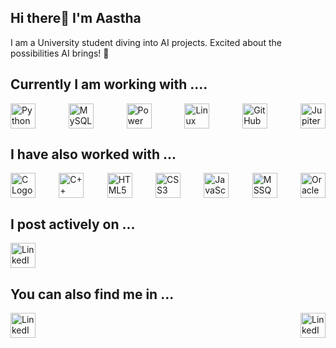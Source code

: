 ## Hi there👋 I'm Aastha

I am a University student diving into AI projects. Excited about the possibilities AI brings! 🚀

<!--
**Aastha204/Aastha204** is a ✨ _special_ ✨ repository because its `README.md` (this file) appears on your GitHub profile.

Here are some ideas to get you started:

- 🔭 I’m currently working on ...
- 🌱 I’m currently learning ...
- 👯 I’m looking to collaborate on ...
- 🤔 I’m looking for help with ...
- 💬 Ask me about ...
- 📫 How to reach me: ...
- 😄 Pronouns: ...
- ⚡ Fun fact: ...
-->
## Currently I am working with ....
<div style="display: flex; justify-content: space-between;">
    <img src="https://upload.wikimedia.org/wikipedia/commons/c/c3/Python-logo-notext.svg" alt="Python Logo" width="40" height="40"  //>
    <img src="https://upload.wikimedia.org/wikipedia/labs/8/8e/Mysql_logo.png" alt="MySQL Logo" width="40" height="40" //>
    <img src="https://upload.wikimedia.org/wikipedia/commons/c/cf/New_Power_BI_Logo.svg" alt="Power BI Logo" width="40" height="40"  //>
    <img src="https://upload.wikimedia.org/wikipedia/commons/3/35/Tux.svg" alt="Linux Logo" width="40" height="40" //>
    <img src="https://github.com/github.png" alt="GitHub Logo" width="40" height="40"  //>
    <img src="https://upload.wikimedia.org/wikipedia/commons/3/38/Jupyter_logo.svg" alt="Jupiter Notebook" width="40" height="40"  //>
</div>

## I have also worked with ...
<div style="display: flex; justify-content: space-between;">
    <img src="https://upload.wikimedia.org/wikipedia/commons/1/19/C_Logo.png" alt="C Logo" width="40" height="40"  //>
    <img src="https://upload.wikimedia.org/wikipedia/commons/1/18/ISO_C%2B%2B_Logo.svg" alt="C++ Logo" width="40" height="40" //>
    <img src="https://www.w3.org/html/logo/downloads/HTML5_Logo_512.png" alt="HTML5 Logo" width="40" height="40" //>
    <img src="https://upload.wikimedia.org/wikipedia/commons/d/d5/CSS3_logo_and_wordmark.svg" alt="CSS3 Logo" width="40" height="40" //>
    <img src="https://upload.wikimedia.org/wikipedia/commons/6/6a/JavaScript-logo.png" alt="JavaScript Logo" width="40" height="40" //>
    <img src="https://i.pinimg.com/originals/3e/55/df/3e55dfb0980956b42cac768b740cdad6.png" alt="MSSQL Logo" width="40" height="40" //>
    <img src="https://upload.wikimedia.org/wikipedia/commons/thumb/5/50/Oracle_logo.svg/1280px-Oracle_logo.svg.png" alt="Oracle Logo" width="40" height="40" //>
</div>

## I post actively on ...
<div style="display: flex; justify-content: space-between;">
    <img src="https://cdn.worldvectorlogo.com/logos/linkedin-icon-2.svg" alt="LinkedIn Logo" width="40" height="40" />
</div>

## You can also find me in ...
<div style="display: flex; justify-content: space-between;">
    <img src="https://upload.wikimedia.org/wikipedia/commons/a/a5/Instagram_icon.png" alt="LinkedIn Logo" width="40" height="40" />
    <img src="https://upload.wikimedia.org/wikipedia/commons/4/4e/Gmail_Icon.png" alt="LinkedIn Logo" width="40" height="40" />
</div>


